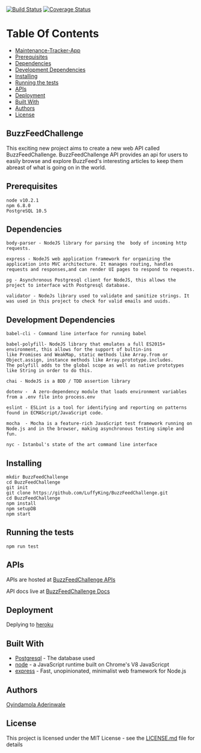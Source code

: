 [![Build Status](https://travis-ci.org/LuffyKing/BuzzFeedChallenge.svg?branch=develop)](https://travis-ci.org/LuffyKing/BuzzFeedChallenge)
[![Coverage Status](https://coveralls.io/repos/github/LuffyKing/BuzzFeedChallenge/badge.svg?branch=develop)](https://coveralls.io/github/LuffyKing/BuzzFeedChallenge?branch=develop)
# Table Of Contents
  - [Maintenance-Tracker-App](#BuzzFeedChallenge)
  - [Prerequisites](#prerequisites)
  - [Dependencies](#dependencies)
  - [Development Dependencies](#development-dependencies)
  - [Installing](#installing)
  - [Running the tests](#running-the-tests)
  - [APIs](#apis)
  - [Deployment](#deployment)
  - [Built With](#built-with)
  - [Authors](#authors)
  - [License](#license)

## BuzzFeedChallenge
This exciting new project aims to create a new web API called BuzzFeedChallenge. BuzzFeedChallenge API provides an api for users to easily browse and explore
 BuzzFeed's interesting articles to keep them abreast of what is going on in the world.

## Prerequisites
```
node v10.2.1
npm 6.8.0
PostgreSQL 10.5
```

## Dependencies
```
body-parser - NodeJS library for parsing the  body of incoming http requests.

express - NodeJS web application framework for organizing the application into MVC architecture. It manages routing, handles requests and responses,and can render UI pages to respond to requests.

pg - Asynchronous Postgresql client for NodeJS, this allows the project to interface with Postgresql database.

validator - NodeJs library used to validate and sanitize strings. It was used in this project to check for valid emails and uuids.
```

## Development Dependencies
```
babel-cli - Command line interface for running babel

babel-polyfill- NodeJS library that emulates a full ES2015+ environment, this allows for the support of bultin-ins
like Promises and WeakMap, static methods like Array.from or Object.assign, instance methods like Array.prototype.includes.
The polyfill adds to the global scope as well as native prototypes like String in order to do this.

chai - NodeJS is a BDD / TDD assertion library

dotenv -  A zero-dependency module that loads environment variables from a .env file into process.env

eslint - ESLint is a tool for identifying and reporting on patterns found in ECMAScript/JavaScript code.

mocha  - Mocha is a feature-rich JavaScript test framework running on Node.js and in the browser, making asynchronous testing simple and fun.

nyc - Istanbul's state of the art command line interface
```

## Installing
```
mkdir BuzzFeedChallenge
cd BuzzFeedChallenge
git init
git clone https://github.com/LuffyKing/BuzzFeedChallenge.git
cd BuzzFeedChallenge
npm install
npm setupDB
npm start
```
## Running the tests

```
npm run test
```
## APIs

APIs are hosted at [BuzzFeedChallenge APIs](https://buzzfeedchallenge.herokuapp.com/api/v1)

API docs live at [BuzzFeedChallenge Docs](https://buzzfeedchallenge.herokuapp.com/api/v1/api-docs)

## Deployment

Deplying to [heroku](https://devcenter.heroku.com/articles/getting-started-with-nodejs#deploy-the-app)

## Built With

* [Postgresql](https://www.postgresql.org/) - The database used
* [node](https://nodejs.org/en/) - a JavaScript runtime built on Chrome's V8 JavaScricpt
* [express](https://expressjs.com/) - Fast, unopinionated, minimalist web framework for Node.js

## Authors

[Oyindamola Aderinwale](https://github.com/LuffyKing)

## License

This project is licensed under the MIT License - see the [LICENSE.md](LICENSE.md) file for details

